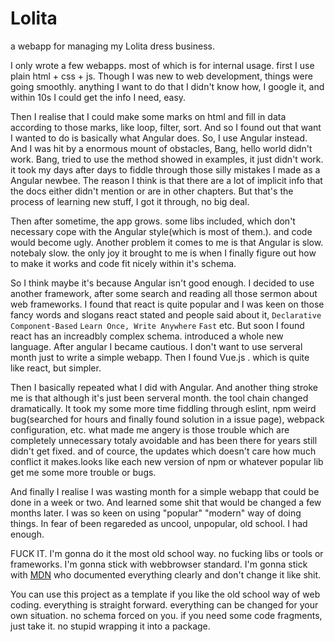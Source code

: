 # Lolita
a webapp for managing my Lolita dress business.

I only wrote a few webapps. most of which is for internal usage.
first I use plain html + css + js. Though I was new to web development, things were going smoothly.
anything I want to do that I didn't know how, I google it, and within 10s I could get the info I need, easy.

Then I realise that I could make some marks on html and fill in data according to those marks, like loop, filter, sort.
And so I found out that want I wanted to do is basically what Angular does. So, I use Angular instead. 
And I was hit by a enormous mount of obstacles, Bang, hello world didn't work. Bang, tried to use the method showed in examples, it just didn't work.
it took my days after days to fiddle through those silly mistakes I made as a Angular newbee. The reason I think is that there are a lot of implicit info that the docs either didn't mention or are in other chapters. But that's the process of learning new stuff, I got it through, no big deal.

Then after sometime, the app grows. some libs included, which don't necessary cope with the Angular style(which is most of them.). and code would become ugly.
Another problem it comes to me is that Angular is slow. notebaly slow. the only joy it brought to me is when I finally figure out how to make it works and code fit nicely within it's schema. 

So I think maybe it's because Angular isn't good enough. I decided to use another framework, after some search and reading all those sermon about web frameworks. I found that react is quite popular and I was keen on those fancy words and slogans react stated and people said about it, `Declarative` `Component-Based` `Learn Once, Write Anywhere` `Fast` etc.
But soon I found react has an increadbly complex schema. introduced a whole new language. After angular I became cautious. I don't want to use serveral month just to write a simple webapp. Then I found Vue.js . which is quite like react, but simpler.

Then I basically repeated what I did with Angular. And another thing stroke me is that although it's just been serveral month. the tool chain changed dramatically. It took my some more time fiddling through eslint, npm weird bug(searched for hours and finally found solution in a issue page), webpack configuration, etc. what made me angery is those trouble which are completely unnecessary totaly avoidable and has been there for years still didn't get fixed. and of cource, the updates which doesn't care how much conflict it makes.looks like each new version of npm or whatever popular lib get me some more trouble or bugs.

And finally I realise I was wasting month for a simple webapp that could be done in a week or two. And learned some shit that would be changed a few months later. I was so keen on using "popular" "modern" way of doing things. In fear of been regareded as uncool, unpopular, old school. I had enough.

FUCK IT. I'm gonna do it the most old school way. no fucking libs or tools or frameworks. I'm gonna stick with webbrowser standard. I'm gonna stick with [MDN](https://developer.mozilla.org) who documented everything clearly and don't change it like shit.

You can use this project as a template if you like the old school way of web coding. everything is straight forward. everything can be changed for your own situation. no schema forced on you. if you need some code fragments, just take it. no stupid wrapping it into a package.